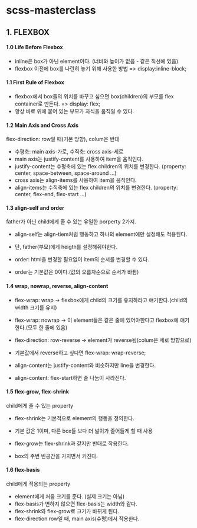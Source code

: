 # scss-masterclass

## 1. FLEXBOX


#### 1.0 Life Before Flexbox

- inline은 box가 아닌 element이다. (너비와 높이가 없음 - 같은 직선에 있음)
- flexbox 이전에 box를 나란히 놓기 위해 사용한 방법 => display:inline-block;


#### 1.1 First Rule of Flexbox

- flexbox에서 box들의 위치를 바꾸고 싶으면 box(children)의 부모를 flex container로 만든다. => display: flex;
- 항상 바로 위에 붙어 있는 부모가 자식을 움직일 수 있다.


#### 1.2 Main Axis and Cross Axis

flex-direction: row일 때(기본 방향), colum은 반대

- 수평축: main axis-가로, 수직축: cross axis-세로
- main axis는 justify-content를 사용하여 item을 움직인다.
- justify-content는 수평축에 있는 flex children의 위치를 변경한다. (property: center, space-between, space-around ...)
- cross axis는 align-items를 사용하여 item을 움직인다.
- align-items는 수직축에 있는 flex children의 위치를 변경한다. (property: center, flex-end, flex-start ...)


#### 1.3 align-self and order

father가 아닌 child에게 줄 수 있는 유일한 porperty 2가지.

- align-self는 align-tiem처럼 행동하고 하나의 element에만 설정해도 적용된다.
- 단, father(부모)에게 heigth를 설정해줘야한다.

- order: html을 변경할 필요없이 item의 순서를 변경할 수 있다.
- order는 기본값은 0이다.(값의 오름차순으로 순서가 바뀜)


#### 1.4 wrap, nowrap, reverse, align-content

- flex-wrap: wrap -> flexbox에게 child의 크기를 유지하라고 얘기한다.(child의 width 크기를 유지)
- flex-wrap: nowrap -> 이 element들은 같은 줄에 있어야한다고 flexbox에 얘기한다.(모두 한 줄에 있음)

- flex-direction: row-reverse -> element가 reverse됨(colum은 세로 방향으로)
- 기본값에서 reverse하고 싶다면 flex-wrap: wrap-reverse;

- align-content는 justify-content와 비슷하지만 line을 변경한다.
- align-content: flex-start하면 줄 나눔이 사라진다.


#### 1.5 flex-grow, flex-shrink

child에게 줄 수 있는 property

- flex-shrink는 기본적으로 element의 행동을 정의한다.
- 기본 값은 1이며, 다른 box들 보다 더 넒이가 줄어들게 할 때 사용

- flex-grow는 flex-shrink과 같지만 반대로 작용한다.
- box의 주변 빈공간을 가지면서 커진다.


#### 1.6 flex-basis

child에게 적용되는 property

- element에게 처음 크기를 준다. (실제 크기는 아님)
- flex-basis가 변하지 않으면 flex-basis는 width와 같다.
- flex-shrink와 flex-grow로 크기가 바뀌게 된다.
- flex-direction row일 때, main axis(수평)에서 작용한다.

